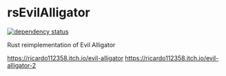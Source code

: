 # rsEvilAlligator

[![dependency status](https://deps.rs/repo/github/rsribeiro/rsEvilAlligator/status.svg)](https://deps.rs/repo/github/rsribeiro/rsEvilAlligator)

Rust reimplementation of Evil Alligator

https://ricardo112358.itch.io/evil-alligator
https://ricardo112358.itch.io/evil-alligator-2
